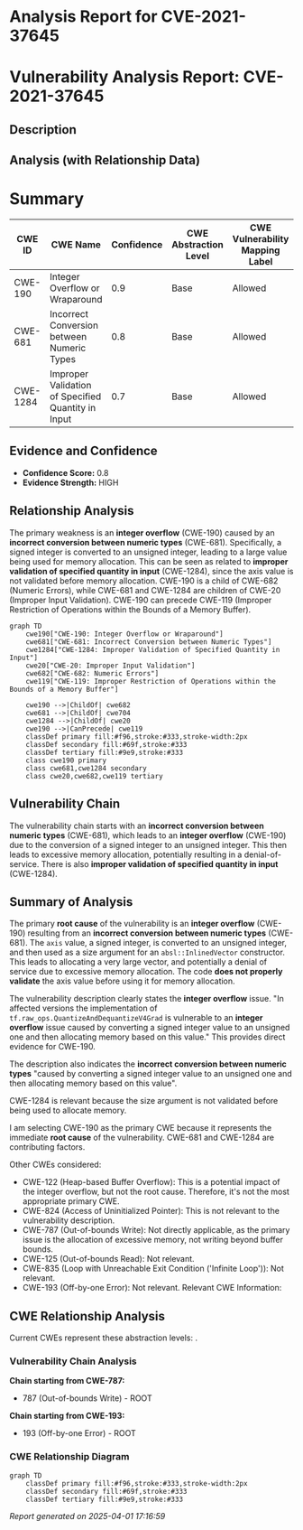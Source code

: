 # Analysis Report for CVE-2021-37645

# Vulnerability Analysis Report: CVE-2021-37645

## Description



## Analysis (with Relationship Data)

# Summary
| CWE ID | CWE Name | Confidence | CWE Abstraction Level | CWE Vulnerability Mapping Label | CWE-Vulnerability Mapping Notes |
|---|---|---|---|---|---|
| CWE-190 | Integer Overflow or Wraparound | 0.9 | Base | Allowed | Primary CWE |
| CWE-681 | Incorrect Conversion between Numeric Types | 0.8 | Base | Allowed | Secondary Candidate |
| CWE-1284 | Improper Validation of Specified Quantity in Input | 0.7 | Base | Allowed | Secondary Candidate |

## Evidence and Confidence

*   **Confidence Score:** 0.8
*   **Evidence Strength:** HIGH

## Relationship Analysis
The primary weakness is an **integer overflow** (CWE-190) caused by an **incorrect conversion between numeric types** (CWE-681). Specifically, a signed integer is converted to an unsigned integer, leading to a large value being used for memory allocation. This can be seen as related to **improper validation of specified quantity in input** (CWE-1284), since the axis value is not validated before memory allocation. CWE-190 is a child of CWE-682 (Numeric Errors), while CWE-681 and CWE-1284 are children of CWE-20 (Improper Input Validation). CWE-190 can precede CWE-119 (Improper Restriction of Operations within the Bounds of a Memory Buffer).

```mermaid
graph TD
    cwe190["CWE-190: Integer Overflow or Wraparound"]
    cwe681["CWE-681: Incorrect Conversion between Numeric Types"]
    cwe1284["CWE-1284: Improper Validation of Specified Quantity in Input"]
    cwe20["CWE-20: Improper Input Validation"]
    cwe682["CWE-682: Numeric Errors"]
    cwe119["CWE-119: Improper Restriction of Operations within the Bounds of a Memory Buffer"]

    cwe190 -->|ChildOf| cwe682
    cwe681 -->|ChildOf| cwe704
    cwe1284 -->|ChildOf| cwe20
    cwe190 -->|CanPrecede| cwe119
    classDef primary fill:#f96,stroke:#333,stroke-width:2px
    classDef secondary fill:#69f,stroke:#333
    classDef tertiary fill:#9e9,stroke:#333
    class cwe190 primary
    class cwe681,cwe1284 secondary
    class cwe20,cwe682,cwe119 tertiary
```

## Vulnerability Chain
The vulnerability chain starts with an **incorrect conversion between numeric types** (CWE-681), which leads to an **integer overflow** (CWE-190) due to the conversion of a signed integer to an unsigned integer. This then leads to excessive memory allocation, potentially resulting in a denial-of-service. There is also **improper validation of specified quantity in input** (CWE-1284).

## Summary of Analysis
The primary **root cause** of the vulnerability is an **integer overflow** (CWE-190) resulting from an **incorrect conversion between numeric types** (CWE-681). The `axis` value, a signed integer, is converted to an unsigned integer, and then used as a size argument for an `absl::InlinedVector` constructor. This leads to allocating a very large vector, and potentially a denial of service due to excessive memory allocation. The code **does not properly validate** the axis value before using it for memory allocation.

The vulnerability description clearly states the **integer overflow** issue. "In affected versions the implementation of `tf.raw_ops.QuantizeAndDequantizeV4Grad` is vulnerable to an **integer overflow** issue caused by converting a signed integer value to an unsigned one and then allocating memory based on this value." This provides direct evidence for CWE-190.

The description also indicates the **incorrect conversion between numeric types** "caused by converting a signed integer value to an unsigned one and then allocating memory based on this value".

CWE-1284 is relevant because the size argument is not validated before being used to allocate memory.

I am selecting CWE-190 as the primary CWE because it represents the immediate **root cause** of the vulnerability. CWE-681 and CWE-1284 are contributing factors.

Other CWEs considered:

*   CWE-122 (Heap-based Buffer Overflow): This is a potential impact of the integer overflow, but not the root cause. Therefore, it's not the most appropriate primary CWE.
*   CWE-824 (Access of Uninitialized Pointer): This is not relevant to the vulnerability description.
*   CWE-787 (Out-of-bounds Write): Not directly applicable, as the primary issue is the allocation of excessive memory, not writing beyond buffer bounds.
*   CWE-125 (Out-of-bounds Read): Not relevant.
*   CWE-835 (Loop with Unreachable Exit Condition ('Infinite Loop')): Not relevant.
*   CWE-193 (Off-by-one Error): Not relevant.
Relevant CWE Information:


## CWE Relationship Analysis

Current CWEs represent these abstraction levels: .


### Vulnerability Chain Analysis

**Chain starting from CWE-787:**
- 787 (Out-of-bounds Write) - ROOT


**Chain starting from CWE-193:**
- 193 (Off-by-one Error) - ROOT



### CWE Relationship Diagram

```mermaid
graph TD
    classDef primary fill:#f96,stroke:#333,stroke-width:2px
    classDef secondary fill:#69f,stroke:#333
    classDef tertiary fill:#9e9,stroke:#333
```



*Report generated on 2025-04-01 17:16:59*

